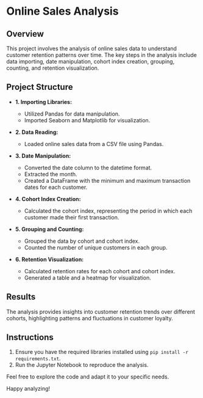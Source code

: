 # Online Sales Analysis

## Overview
This project involves the analysis of online sales data to understand customer retention patterns over time. The key steps in the analysis include data importing, date manipulation, cohort index creation, grouping, counting, and retention visualization.

## Project Structure

- **1. Importing Libraries:**
  - Utilized Pandas for data manipulation.
  - Imported Seaborn and Matplotlib for visualization.

- **2. Data Reading:**
  - Loaded online sales data from a CSV file using Pandas.

- **3. Date Manipulation:**
  - Converted the date column to the datetime format.
  - Extracted the month.
  - Created a DataFrame with the minimum and maximum transaction dates for each customer.

- **4. Cohort Index Creation:**
  - Calculated the cohort index, representing the period in which each customer made their first transaction.

- **5. Grouping and Counting:**
  - Grouped the data by cohort and cohort index.
  - Counted the number of unique customers in each group.

- **6. Retention Visualization:**
  - Calculated retention rates for each cohort and cohort index.
  - Generated a table and a heatmap for visualization.

## Results
The analysis provides insights into customer retention trends over different cohorts, highlighting patterns and fluctuations in customer loyalty.

## Instructions
1. Ensure you have the required libraries installed using `pip install -r requirements.txt`.
2. Run the Jupyter Notebook to reproduce the analysis.

Feel free to explore the code and adapt it to your specific needs.

Happy analyzing!
